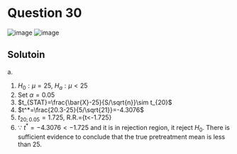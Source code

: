 # Question 30
![image](https://github.com/user-attachments/assets/b657f28c-a02e-4beb-a300-c1e68530e401)
![image](https://github.com/user-attachments/assets/41700f8f-cded-4613-a773-2ba70ca37d72)

## Solutoin
a.
1. $H_0:\mu =25$, $H_a:\mu<25$
2. Set $\alpha=0.05$
3. $t_{STAT}=\frac{\bar{X}-25}{S/\sqrt{n}}\sim t_{20}$
4. $t^*=\frac{20.3-25}{5/\sqrt{21}}=-4.3076$
5. $t_{20;0.05}=1.725$, R.R.={t<-1.725}
6. $\because$ $t^*=-4.3076 < -1.725$ and it is in rejection region, it reject $H_0$. There is sufficient evidence to conclude that the true pretreatment mean is less than 25.
